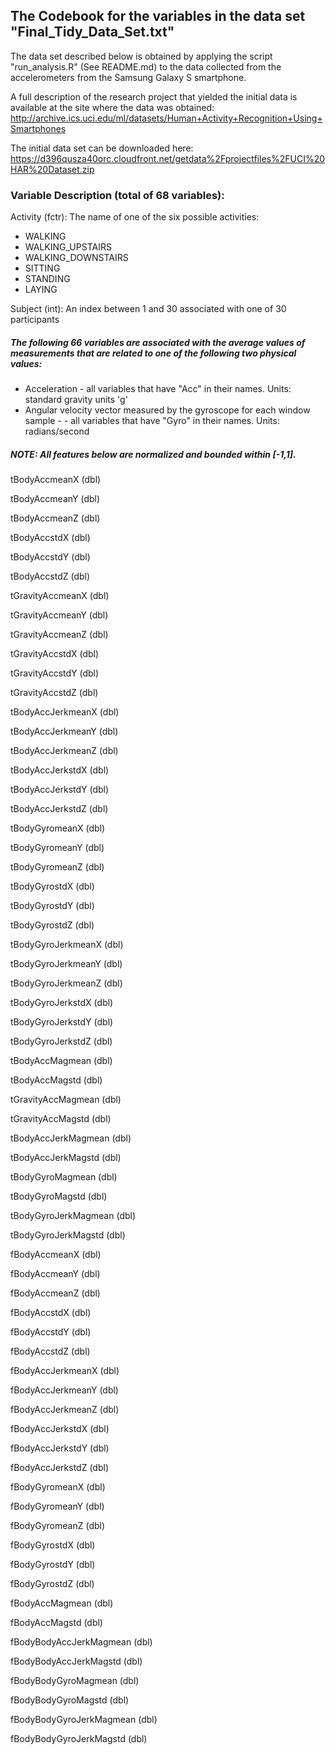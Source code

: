 ## The Codebook for the variables in the data set "Final_Tidy_Data_Set.txt"

The data set described below is obtained by applying the script "run_analysis.R" (See README.md) to the data collected from the accelerometers from the Samsung Galaxy S smartphone. 

A full description of the research project that yielded the initial data is available at the site where the data was obtained:
http://archive.ics.uci.edu/ml/datasets/Human+Activity+Recognition+Using+Smartphones

The initial data set can be downloaded here:
https://d396qusza40orc.cloudfront.net/getdata%2Fprojectfiles%2FUCI%20HAR%20Dataset.zip

### Variable Description (total of 68 variables):

Activity        (fctr):  The name of one of the six possible activities:

* WALKING
* WALKING_UPSTAIRS
* WALKING_DOWNSTAIRS
* SITTING
* STANDING
* LAYING

Subject         (int):  An index between 1 and 30 associated with one of 30 participants

##### The following 66 variables are associated with the average values of measurements that are related to one of the following two physical values:
* Acceleration - all variables that have "Acc" in their names. Units: standard gravity units 'g'
* Angular velocity vector measured by the gyroscope for each window sample -  - all variables that have "Gyro" in their names. Units: radians/second

##### NOTE: All features below are normalized and bounded within [-1,1].

tBodyAccmeanX   (dbl) 

tBodyAccmeanY   (dbl) 

tBodyAccmeanZ   (dbl) 

tBodyAccstdX    (dbl) 

tBodyAccstdY    (dbl) 

tBodyAccstdZ    (dbl)

tGravityAccmeanX  (dbl) 

tGravityAccmeanY  (dbl)

tGravityAccmeanZ  (dbl) 

tGravityAccstdX  (dbl)  

tGravityAccstdY  (dbl)  

tGravityAccstdZ  (dbl)  

tBodyAccJerkmeanX  (dbl) 

tBodyAccJerkmeanY  (dbl) 

tBodyAccJerkmeanZ  (dbl)   

tBodyAccJerkstdX  (dbl)   

tBodyAccJerkstdY  (dbl)  

tBodyAccJerkstdZ  (dbl)  

tBodyGyromeanX  (dbl)   

tBodyGyromeanY  (dbl)   

tBodyGyromeanZ  (dbl) 

tBodyGyrostdX  (dbl)  

tBodyGyrostdY  (dbl)    

tBodyGyrostdZ  (dbl)     

tBodyGyroJerkmeanX  (dbl)  

tBodyGyroJerkmeanY  (dbl)  

tBodyGyroJerkmeanZ  (dbl)  

tBodyGyroJerkstdX  (dbl)  

tBodyGyroJerkstdY  (dbl)    

tBodyGyroJerkstdZ  (dbl)    

tBodyAccMagmean      (dbl)   

tBodyAccMagstd        (dbl)     

tGravityAccMagmean     (dbl)    

tGravityAccMagstd      (dbl)    

tBodyAccJerkMagmean       (dbl)  

tBodyAccJerkMagstd      (dbl)    

tBodyGyroMagmean        (dbl)   

tBodyGyroMagstd        (dbl)     

tBodyGyroJerkMagmean     (dbl)   

tBodyGyroJerkMagstd     (dbl)   

fBodyAccmeanX  (dbl)        

fBodyAccmeanY  (dbl)            

fBodyAccmeanZ  (dbl)           

fBodyAccstdX  (dbl)             

fBodyAccstdY  (dbl)             

fBodyAccstdZ  (dbl)            

fBodyAccJerkmeanX  (dbl)        

fBodyAccJerkmeanY  (dbl)        

fBodyAccJerkmeanZ  (dbl)       

fBodyAccJerkstdX  (dbl)         

fBodyAccJerkstdY  (dbl)         

fBodyAccJerkstdZ  (dbl)        

fBodyGyromeanX  (dbl)           

fBodyGyromeanY  (dbl)           

fBodyGyromeanZ  (dbl)          

fBodyGyrostdX  (dbl)            

fBodyGyrostdY  (dbl)            

fBodyGyrostdZ  (dbl)           

fBodyAccMagmean        (dbl)     

fBodyAccMagstd     (dbl)         

fBodyBodyAccJerkMagmean   (dbl) 

fBodyBodyAccJerkMagstd     (dbl) 

fBodyBodyGyroMagmean      (dbl)  

fBodyBodyGyroMagstd       (dbl) 

fBodyBodyGyroJerkMagmean   (dbl) 

fBodyBodyGyroJerkMagstd   (dbl) 